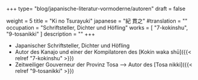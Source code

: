 +++
type= "blog/japanische-literatur-vormoderne/autoren"
draft = false

weight = 5
title = "Ki no Tsurayuki"
japanese = "紀 貫之"
#translation = ""
occupation = "Schriftsteller, Dichter und Höfling"
works = [
  "7-kokinshu",
  "9-tosanikki"
]
description = ""
+++

- Japanischer Schriftsteller, Dichter und Höfling
- Autor des Kanajo und einer der Kompilatoren des [Kokin waka shū]({{< relref "7-kokinshu" >}})
- Zeitweiliger Gouverneur der Provinz Tosa --> Autor des [Tosa nikki]({{< relref "9-tosanikki" >}})
